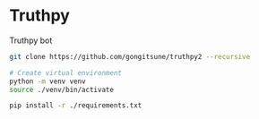 # Truthpy

Truthpy bot

```bash
git clone https://github.com/gongitsune/truthpy2 --recursive

# Create virtual environment
python -m venv venv
source ./venv/bin/activate

pip install -r ./requirements.txt
```
